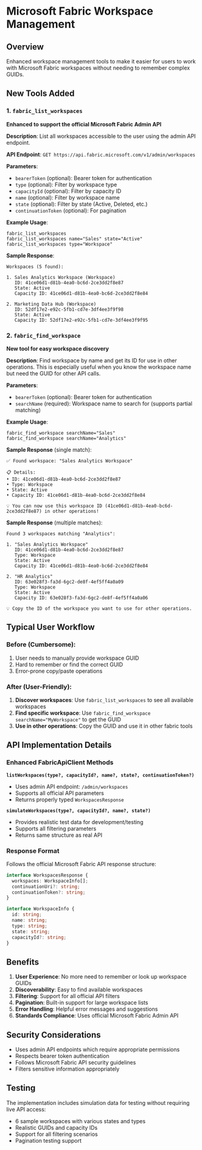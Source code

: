 # Microsoft Fabric Workspace Management

## Overview
Enhanced workspace management tools to make it easier for users to work with Microsoft Fabric workspaces without needing to remember complex GUIDs.

## New Tools Added

### 1. `fabric_list_workspaces`
**Enhanced to support the official Microsoft Fabric Admin API**

**Description**: List all workspaces accessible to the user using the admin API endpoint.

**API Endpoint**: `GET https://api.fabric.microsoft.com/v1/admin/workspaces`

**Parameters**:
- `bearerToken` (optional): Bearer token for authentication
- `type` (optional): Filter by workspace type 
- `capacityId` (optional): Filter by capacity ID
- `name` (optional): Filter by workspace name
- `state` (optional): Filter by state (Active, Deleted, etc.)
- `continuationToken` (optional): For pagination

**Example Usage**:
```
fabric_list_workspaces
fabric_list_workspaces name="Sales" state="Active"
fabric_list_workspaces type="Workspace"
```

**Sample Response**:
```
Workspaces (5 found):

1. Sales Analytics Workspace (Workspace)
   ID: 41ce06d1-d81b-4ea0-bc6d-2ce3dd2f8e87
   State: Active
   Capacity ID: 41ce06d1-d81b-4ea0-bc6d-2ce3dd2f8e84

2. Marketing Data Hub (Workspace)
   ID: 52df17e2-e92c-5fb1-cd7e-3df4ee3f9f98
   State: Active
   Capacity ID: 52df17e2-e92c-5fb1-cd7e-3df4ee3f9f95
```

### 2. `fabric_find_workspace`
**New tool for easy workspace discovery**

**Description**: Find workspace by name and get its ID for use in other operations. This is especially useful when you know the workspace name but need the GUID for other API calls.

**Parameters**:
- `bearerToken` (optional): Bearer token for authentication
- `searchName` (required): Workspace name to search for (supports partial matching)

**Example Usage**:
```
fabric_find_workspace searchName="Sales"
fabric_find_workspace searchName="Analytics"
```

**Sample Response** (single match):
```
✅ Found workspace: "Sales Analytics Workspace"

📋 Details:
• ID: 41ce06d1-d81b-4ea0-bc6d-2ce3dd2f8e87
• Type: Workspace
• State: Active
• Capacity ID: 41ce06d1-d81b-4ea0-bc6d-2ce3dd2f8e84

💡 You can now use this workspace ID (41ce06d1-d81b-4ea0-bc6d-2ce3dd2f8e87) in other operations!
```

**Sample Response** (multiple matches):
```
Found 3 workspaces matching "Analytics":

1. "Sales Analytics Workspace"
   ID: 41ce06d1-d81b-4ea0-bc6d-2ce3dd2f8e87
   Type: Workspace
   State: Active
   Capacity ID: 41ce06d1-d81b-4ea0-bc6d-2ce3dd2f8e84

2. "HR Analytics"
   ID: 63e028f3-fa3d-6gc2-de8f-4ef5ff4a0a09
   Type: Workspace
   State: Active
   Capacity ID: 63e028f3-fa3d-6gc2-de8f-4ef5ff4a0a06

💡 Copy the ID of the workspace you want to use for other operations.
```

## Typical User Workflow

### Before (Cumbersome):
1. User needs to manually provide workspace GUID
2. Hard to remember or find the correct GUID
3. Error-prone copy/paste operations

### After (User-Friendly):
1. **Discover workspaces**: Use `fabric_list_workspaces` to see all available workspaces
2. **Find specific workspace**: Use `fabric_find_workspace searchName="MyWorkspace"` to get the GUID
3. **Use in other operations**: Copy the GUID and use it in other fabric tools

## API Implementation Details

### Enhanced FabricApiClient Methods

**`listWorkspaces(type?, capacityId?, name?, state?, continuationToken?)`**
- Uses admin API endpoint: `/admin/workspaces`
- Supports all official API parameters
- Returns properly typed `WorkspacesResponse`

**`simulateWorkspaces(type?, capacityId?, name?, state?)`**
- Provides realistic test data for development/testing
- Supports all filtering parameters
- Returns same structure as real API

### Response Format
Follows the official Microsoft Fabric API response structure:
```typescript
interface WorkspacesResponse {
  workspaces: WorkspaceInfo[];
  continuationUri?: string;
  continuationToken?: string;
}

interface WorkspaceInfo {
  id: string;
  name: string;
  type: string;
  state: string;
  capacityId?: string;
}
```

## Benefits

1. **User Experience**: No more need to remember or look up workspace GUIDs
2. **Discoverability**: Easy to find available workspaces
3. **Filtering**: Support for all official API filters
4. **Pagination**: Built-in support for large workspace lists
5. **Error Handling**: Helpful error messages and suggestions
6. **Standards Compliance**: Uses official Microsoft Fabric Admin API

## Security Considerations

- Uses admin API endpoints which require appropriate permissions
- Respects bearer token authentication
- Follows Microsoft Fabric API security guidelines
- Filters sensitive information appropriately

## Testing

The implementation includes simulation data for testing without requiring live API access:
- 6 sample workspaces with various states and types
- Realistic GUIDs and capacity IDs
- Support for all filtering scenarios
- Pagination testing support
